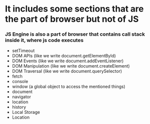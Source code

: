 # It includes some sections that are the part of browser but not of JS

### JS Engine is also a part of browser that contains call stack inside it, where js code executes
- setTimeout
- DOM APIs (like we write document.getElementById)
- DOM Events (like we write document.addEventListener)
- DOM Manipulation (like we write document.createElement)
- DOM Traversal (like we write document.querySelector)
- fetch
- console
- window (a global object to access the mentioned things)
- document
- navigator
- location
- history
- Local Storage
- Location 